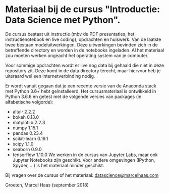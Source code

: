 # Materiaal bij de cursus "Introductie: Data Science met Python".

De cursus bestaat uit instructie (mbv de PDF presentaties, het instructienotebook en live coding), opdrachten en huiswerk. Van de laatste twee bestaan modeluitwerkingen. Deze uitwerkingen bevinden zich in de betreffende directory en worden in de notebooks ingeladen. Al het materiaal zou moeten werken ongeacht het operating system van je computer.

Voor sommige opdrachten wordt er live nog data bij gehaald die niet in deze repository zit. Deze komt in de data directory terecht, maar hiervoor heb je uiteraard wel een internetverbinding nodig.

Er wordt vanuit gegaan dat je een recente versie van de Anaconda stack met Python 3.6+ hebt geinstalleerd. Het cursusmateriaal is ontwikkeld in Python 3.6.6 en getest met de volgende versies van packages (in alfabetische volgorde):
- altair 2.2.2
- bokeh 0.13.0
- matplotlib 2.2.3
- numpy 1.15.1
- pandas 0.23.4
- scikit-learn 0.19.1
- scipy 1.1.0
- seaborn 0.9.0
- tensorflow 1.10.0
We werken in de cursus van Jupyter Labs, maar ook Jupyter Notebooks zijn geschikt. Voor andere omgevingen (IPython, Spyder, ...) is het materiaal minder geschikt.

Bij vragen over de cursus of het materiaal: datascience@marcelhaas.com

Groeten, Marcel Haas
(september 2018)


